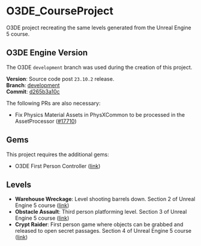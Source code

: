 # O3DE_CourseProject
O3DE project recreating the same levels generated from the Unreal Engine 5 course.

## O3DE Engine Version

The O3DE `development` branch was used during the creation of this project.

**Version**: Source code post `23.10.2` release.\
**Branch**: [development](https://github.com/o3de/o3de/commits/development)\
**Commit**: [d265b3a10c](https://github.com/o3de/o3de/commit/d265b3a10c5da659091a7567cf34d4d7540209c0)

The following PRs are also necessary:

- Fix Physics Material Assets in PhysXCommon to be processed in the AssetProcessor ([#17710](https://github.com/o3de/o3de/pull/17710))

## Gems

This project requires the additional gems:

- O3DE First Person Controller ([link](https://github.com/Porcupine-Factory/FirstPersonController/tree/main))

## Levels

- **Warehouse Wreckage**: Level shooting barrels down. Section 2 of Unreal Engine 5 course ([link](https://www.udemy.com/course/unrealcourse/learn/lecture/31757886#overview))
- **Obstacle Assault**: Third person platforming level. Section 3 of Unreal Engine 5 course ([link](https://www.udemy.com/course/unrealcourse/learn/lecture/31759888#overview))
- **Crypt Raider**: First person game where objects can be grabbed and released to open secret passages. Section 4 of Unreal Engine 5 course ([link](https://www.udemy.com/course/unrealcourse/learn/lecture/31760146#overview))
